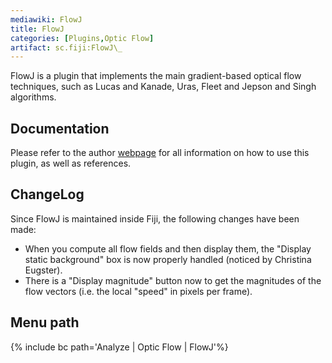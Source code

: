 ```yaml
---
mediawiki: FlowJ
title: FlowJ
categories: [Plugins,Optic Flow]
artifact: sc.fiji:FlowJ\_
---
```


FlowJ is a plugin that implements the main gradient-based optical flow techniques, such as Lucas and Kanade, Uras, Fleet and Jepson and Singh algorithms.

## Documentation

Please refer to the author [webpage](http://bij.isi.uu.nl/flowj.htm) for all information on how to use this plugin, as well as references.

## ChangeLog

Since FlowJ is maintained inside Fiji, the following changes have been made:

-   When you compute all flow fields and then display them, the "Display static background" box is now properly handled (noticed by Christina Eugster).
-   There is a "Display magnitude" button now to get the magnitudes of the flow vectors (i.e. the local "speed" in pixels per frame).

## Menu path

{% include bc path='Analyze | Optic Flow | FlowJ'%}

 
